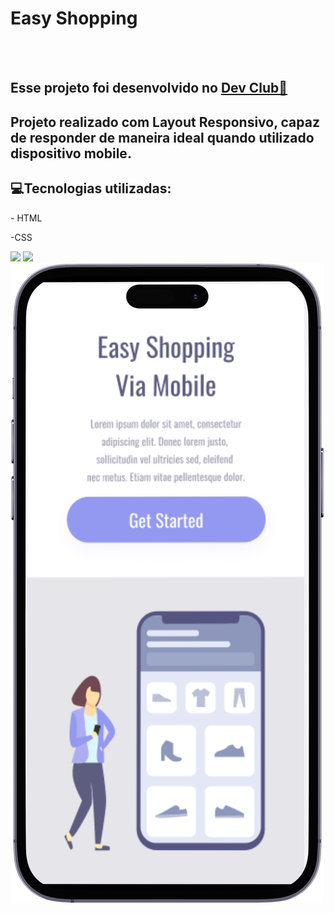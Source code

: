 <h1>Easy Shopping</h1>
<br>
<br>
<h2>Esse projeto foi desenvolvido no <a href="https://rodolfomori.com.br/devclub">Dev Club🚀</a></h2>

<h2>Projeto realizado com Layout Responsivo, capaz de responder de maneira ideal quando utilizado dispositivo mobile. </h2>

<h2> 💻Tecnologias utilizadas:</h2>
<p>- HTML</p>
<P>-CSS</P>

<img src="[https://github.com/georgiasantos-frontend/Easy-Shopping/blob/master/img/desktop.png?raw=true](https://github.com/georgiasantos-frontend/Easy-Shopping/blob/master/img/mobile.png?raw=true)">
<img src="[https://github.com/georgiasantos-frontend/Easy-Shopping/blob/master/img/mobile.png?raw=true](https://github.com/georgiasantos-frontend/Easy-Shopping/blob/master/img/mobile.png?raw=true)https://github.com/georgiasantos-frontend/Easy-Shopping/blob/master/img/mobile.png?raw=true">

<img style="widht:300px;" src="https://github.com/georgiasantos-frontend/Easy-Shopping/blob/master/img/mobile.png?raw=true">

